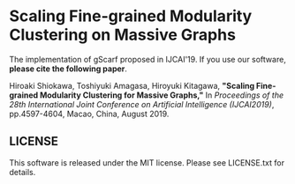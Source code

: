 # Scaling Fine-grained Modularity Clustering on Massive Graphs
The implementation of gScarf proposed in IJCAI'19.
If you use our software, **please cite the following paper**.


 Hiroaki Shiokawa, Toshiyuki Amagasa, Hiroyuki Kitagawa, 
**"Scaling Fine-grained Modularity Clustering for Massive Graphs,"** 
In _Proceedings of the 28th International Joint Conference on Artificial Intelligence (IJCAI2019)_, pp.4597-4604, Macao, China, August 2019. 


## LICENSE
This software is released under the MIT license. Please see LICENSE.txt for details.
